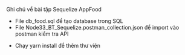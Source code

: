 Ghi chú về bài tập Sequelize AppFood

- File db_food.sql để tạo database trong SQL
- File Node33_BT_Sequelize.postman_collection.json để import vào postman kiểm tra API

* Chạy yarn install để thêm thư viện